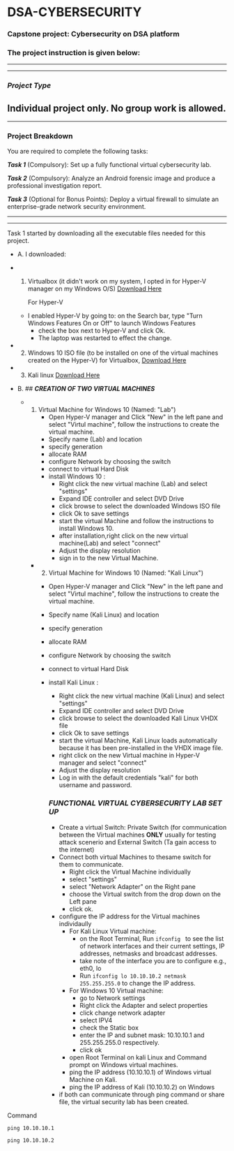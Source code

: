 # DSA-CYBERSECURITY
### Capstone project: Cybersecurity on DSA platform
### The project instruction is given below:
---
---

   ### ***Project Type***  
Individual project only. No group work is allowed.
---
---

### Project Breakdown
You are required to complete the following tasks:

***Task 1*** (Compulsory): Set up a fully functional virtual cybersecurity lab.

***Task 2*** (Compulsory): Analyze an Android forensic image and produce a professional investigation report.

***Task 3*** (Optional for Bonus Points): Deploy a virtual firewall to simulate an enterprise-grade network security environment.

---
---
Task 1 started by downloading all the executable files needed for this project.

- A. I downloaded:
- 1. Virtualbox (it didn't work on my system, I opted in for Hyper-V manager on my Windows O/S) [Download Here](https://www.virtualbox.org)


     For Hyper-V


  - I enabled Hyper-V by going to: on the Search bar, type "Turn Windows Features On or Off" to launch Windows Features
     - check the box next to Hyper-V and click Ok.
     - The laptop was restarted to effect the change.
- 2. Windows 10 ISO file (to be installed on one of the virtual machines created on the Hyper-V) for Virtualbox, [Download Here](https://www.microsoft.com/en-us/software-download/windows10)
 - 3. Kali linux [Download Here](https://www.kali.org/get-kali/#kali-platforms)
- B. ## ***CREATION OF TWO VIRTUAL MACHINES***
  - 1. Virtual Machine for Windows 10 (Named: "Lab")
       - Open Hyper-V manager and Click "New" in the left pane and select "Virtul machine", follow the instructions to create the virtual machine.
       - Specify name (Lab) and location
       - specify generation
       - allocate RAM
       - configure Network by choosing the switch
       - connect to virtual Hard Disk
       - install Windows 10 :
          - Right click the new virtual machine (Lab) and select "settings"
          - Expand IDE controller and select DVD Drive
          - click browse to select the downloaded Windows ISO file
          - click Ok to save settings
          - start the virtual Machine and follow the instructions to install Windows 10.
          - after installation,right click on the new virtual machine(Lab) and select "connect"
          - Adjust the display resolution
          - sign in to the new Virtual Machine.
     - 2. Virtual Machine for Windows 10 (Named: "Kali Linux")
       - Open Hyper-V manager and Click "New" in the left pane and select "Virtul machine", follow the instructions to create the virtual machine.
       - Specify name (Kali Linux) and location
       - specify generation
       - allocate RAM
       - configure Network by choosing the switch
       - connect to virtual Hard Disk
       - install Kali Linux :
          - Right click the new virtual machine (Kali Linux) and select "settings"
          - Expand IDE controller and select DVD Drive
          - click browse to select the downloaded Kali Linux VHDX file
          - click Ok to save settings
          - start the virtual Machine, Kali Linux loads automatically because it has been pre-installed in the VHDX image file.
          - right click on the new Virtual machine in Hyper-V manager and select "connect"
          - Adjust the display resolution
          - Log in with the default credentials "kali" for both username and password.
          ### ***FUNCTIONAL VIRTUAL CYBERSECURITY LAB SET UP***
 
     
         - Create a virtual Switch: Private Switch (for communication between the Virtual machines **ONLY** usually for testing attack scenerio and External Switch (Ta gain access to the internet)  
         - Connect both virtual Machines to thesame switch for them to communicate.
           - Right click the Virtual Machine individually
           - select "settings"
           - select "Network Adapter" on the Right pane
           - choose the Virtual switch from the drop down on the Left pane
           - click ok.
         - configure the IP address for the Virtual machines individaully
           - For Kali Linux Virtual machine:
             - on the Root Terminal, Run ``` ifconfig  ```  to see the list of network interfaces and their current settings, IP addresses, netmasks and broadcast addresses.
             - take note of the interface you are to configure e.g., eth0, lo
             - Run ``` ifconfig lo 10.10.10.2 netmask 255.255.255.0 ```  to change the IP address.
           - For Windows 10 Virtual machine:
             - go to Network settings
             - Right click the Adapter and select properties
             - click change network adapter
             - select IPV4
             - check the Static box
             - enter the IP and subnet mask: 10.10.10.1 and 255.255.255.0 respectively.
             - click ok
           - open Root Terminal on kali Linux and Command prompt on Windows virtual machines.
           - ping the IP address (10.10.10.1) of Windows virtual Machine on Kali.
           - ping the IP address of Kali (10.10.10.2) on Windows
         -  if both can communicate through ping command or share file, the virtual security lab has been created.


Command

 ```
 ping 10.10.10.1

 ```

 ```
 ping 10.10.10.2

 ```



